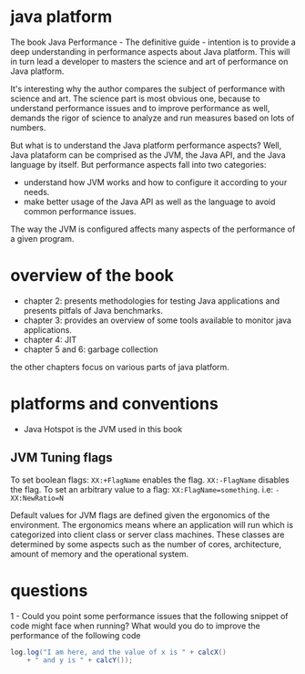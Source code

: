# java platform
The book Java Performance - The definitive guide - intention is to provide a deep understanding in performance aspects about Java platform. This will in turn lead a developer to masters the science and art of performance on Java platform.

It's interesting why the author compares the subject of performance with science and art. The science part is most obvious one, because to understand performance issues and to improve performance as well, demands the rigor of science to analyze and run measures based on lots of numbers.

But what is to understand the Java platform performance aspects?
Well, Java plataform can be comprised as the JVM, the Java API, and the Java language by itself. But performance aspects fall into two categories:

- understand how JVM works and how to configure it according to your needs.
- make better usage of the Java API as well as the language to avoid common performance issues.

The way the JVM is configured affects many aspects of the performance of a given program.

# overview of the book

- chapter 2: presents methodologies for testing Java applications and presents pitfals of Java benchmarks.
- chapter 3: provides an overview of some tools available to monitor java applications.
- chapter 4: JIT
- chapter 5 and 6: garbage collection

the other chapters focus on various parts of java platform.

# platforms and conventions

- Java Hotspot is the JVM used in this book

## JVM Tuning flags

To set boolean flags: `XX:+FlagName` enables the flag. `XX:-FlagName` disables the flag.
To set an arbitrary value to a flag: `XX:FlagName=something`. i.e: `-XX:NewRatio=N`

Default values for JVM flags are defined given the ergonomics of the environment. The ergonomics means where an application will run which is categorized into client class or server class machines. These classes are determined by some aspects such as the number of cores, architecture, amount of memory and the operational system.


# questions

1 - Could you point some performance issues that the following snippet of code might face when running?
What would you do to improve the performance of the following code

```java
log.log("I am here, and the value of x is " + calcX() 
    + " and y is " + calcY());
```


